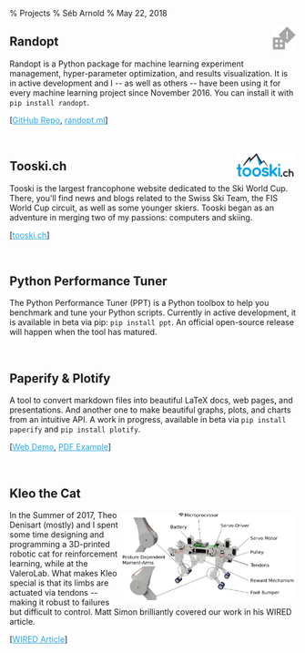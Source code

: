 % Projects
% Séb Arnold
% May 22, 2018

<link rel="stylesheet" href="https://bootswatch.com/cosmo/bootstrap.css" />
<style>
a, a:hover {
    color: #2AA7E7;
}
</style>


<img src="/images/randopt_dice.png"
     class="float-right"
     alt="Randopt"
     style="max-width:43px;float:right;margin:0px;" />

## Randopt
Randopt is a Python package for machine learning experiment management, hyper-parameter optimization, and results visualization.
It is in active development and I -- as well as others -- have been using it for every machine learning project since November 2016.
You can install it with `pip install randopt`.

[[GitHub Repo](https://github.com/seba-1511/randopt), [randopt.ml](http://www.randopt.ml)] 

<br />

<img src="/images/tooski.png"
     class="float-right"
     alt="Tooski"
     style="max-width:100px;float:right;margin:5px;" />

## Tooski.ch
Tooski is the largest francophone website dedicated to the Ski World Cup.
There, you'll find news and blogs related to the Swiss Ski Team, the FIS World Cup circuit, as well as some younger skiers.
Tooski began as an adventure in merging two of my passions: computers and skiing.

[[tooski.ch](http://www.tooski.ch/)]

<br />

## Python Performance Tuner
The Python Performance Tuner (PPT) is a Python toolbox to help you benchmark and tune your Python scripts.
Currently in active development, it is available in beta via pip: `pip install ppt`.
An official open-source release will happen when the tool has matured.

<br />

## Paperify & Plotify
A tool to convert markdown files into beautiful LaTeX docs, web pages, and presentations.
And another one to make beautiful graphs, plots, and charts from an intuitive API.
A work in progress, available in beta via `pip install paperify` and `pip install plotify`.

[[Web Demo](http://seba-1511.github.io/config/), [PDF Example](http://seba-1511.github.io/summaries/discrete_mathematics/dm.pdf)]

<br />

## Kleo the Cat

<img src="/images/kleo.png"
     class="img-thumbnail float-right"
     alt="Kleo the cat"
     style="background:white;max-width:300px;float:right;margin:5px;" />

In the Summer of 2017, Theo Denisart (mostly) and I spent some time designing and programming a 3D-printed robotic cat for reinforcement learning, while at the ValeroLab.
What makes Kleo special is that its limbs are actuated via tendons -- making it robust to failures but difficult to control.
Matt Simon brilliantly covered our work in his WIRED article.

[[WIRED Article](https://www.wired.com/story/the-quest-to-make-a-robot-cat-walk-with-artificial-neurons/)]

<br />

<!--
#### Cherry 
To be announced soon.

<br />

#### Caladrone
To be announced soon.

<br />
 -->
